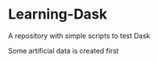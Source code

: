 # Learning-Dask
A repository with simple scripts to test Dask

Some artificial data is created first
